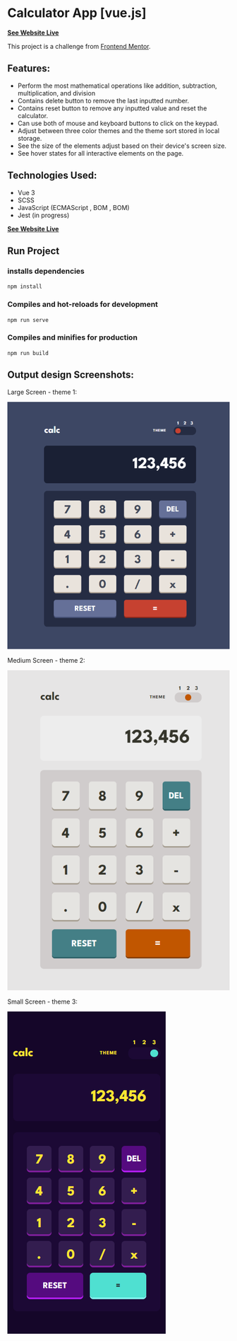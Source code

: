 # Calculator App [vue.js]

**[See Website Live](https://calculator-app-vue-a-awad.netlify.app/)**

This project is a challenge from [Frontend Mentor](https://www.frontendmentor.io/challenges/calculator-app-9lteq5N29).

## Features:

- Perform the most mathematical operations like addition, subtraction, multiplication, and division
- Contains delete button to remove the last inputted number.
- Contains reset button to remove any inputted value and reset the calculator.
- Can use both of mouse and keyboard buttons to click on the keypad.
- Adjust between three color themes and the theme sort stored in local storage.
- See the size of the elements adjust based on their device's screen size.
- See hover states for all interactive elements on the page.

## Technologies Used:

- Vue 3
- SCSS
- JavaScript (ECMAScript , BOM , BOM)
- Jest (in progress)

**[See Website Live](https://calculator-app-vue-a-awad.netlify.app/)**

## Run Project

### installs dependencies

```
npm install
```

### Compiles and hot-reloads for development

```
npm run serve
```

### Compiles and minifies for production

```
npm run build
```

## Output design Screenshots:

Large Screen - theme 1:

![Output](/Output-design-screenshots/1.png)

Medium Screen - theme 2:

![Output](/Output-design-screenshots/2.png)

Small Screen - theme 3:

![Output](/Output-design-screenshots/3.png)
